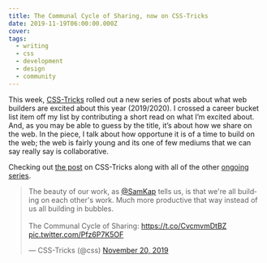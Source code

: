 ```yaml
---
title: The Communal Cycle of Sharing, now on CSS-Tricks
date: 2019-11-19T06:00:00.000Z
cover: 
tags:
  - writing
  - css
  - development
  - design
  - community
---
```


This week, [CSS-Tricks](https://www.css-tricks.com) rolled out a new series of posts about what web builders are excited about this year (2019/2020). I crossed a career bucket list item off my list by contributing a short read on what I’m excited about. And, as you may be able to guess by the title, it’s about how we share on the web. In the piece, I talk about how opportune it is of a time to build on the web; the web is fairly young and its one of few mediums that we can say really say is collaborative.

Checking out [the post](https://css-tricks.com/the-communal-cycle-of-sharing/) on CSS-Tricks along with all of the other [ongoing series](https://css-tricks.com/category/2019-end-of-year-thoughts/).

<blockquote class="twitter-tweet"><p lang="en" dir="ltr">The beauty of our work, as <a href="https://twitter.com/SamKap?ref_src=twsrc%5Etfw">@SamKap</a> tells us, is that we&#39;re all building on each other&#39;s work. Much more productive that way instead of us all building in bubbles.<br><br>The Communal Cycle of Sharing: <a href="https://t.co/CvcmvmDtBZ">https://t.co/CvcmvmDtBZ</a> <a href="https://t.co/Pfz6P7K5OF">pic.twitter.com/Pfz6P7K5OF</a></p>&mdash; CSS-Tricks (@css) <a href="https://twitter.com/css/status/1196945511259017216?ref_src=twsrc%5Etfw">November 20, 2019</a></blockquote> <script async src="https://platform.twitter.com/widgets.js" charset="utf-8"></script>
